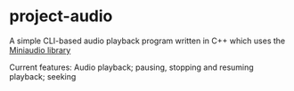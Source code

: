 # project-audio
A simple CLI-based audio playback program written in C++ which uses the [Miniaudio library](https://github.com/mackron/miniaudio)

Current features: 
Audio playback; pausing, stopping and resuming playback; seeking

